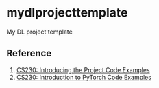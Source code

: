 # mydlprojecttemplate
My DL project template





## Reference
1. [CS230: Introducing the Project Code Examples](https://cs230-stanford.github.io/project-code-examples.html)
2. [CS230: Introduction to PyTorch Code Examples](https://cs230-stanford.github.io/pytorch-getting-started.html)
